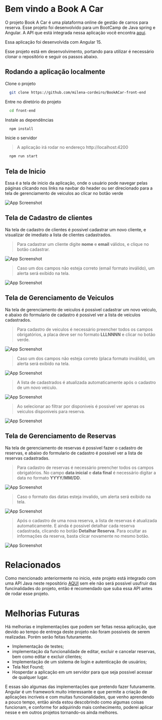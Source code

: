 # Bem vindo a Book A Car

O projeto Book A Car é uma plataforma online de gestão de carros para reserva. Esse projeto foi desenvolvido para um BootCamp de Java spring e Angular.
A API que está integrada nessa aplicação você encontra [aqui](https://github.com/milena-cordeiro/BookACar).

Essa aplicação foi desenvolvida com Angular 15.

Esse projeto está em desenvolvimento, portando para utilizar é necessário clonar o repositório e seguir os passos abaixo.

## Rodando a aplicação localmente

Clone o projeto

```bash
  git clone https://github.com/milena-cordeiro/BookACar-front-end
```

Entre no diretório do projeto

```bash
  cd front-end
```

Instale as dependências

```bash
  npm install
```

Inicie o servidor
> A aplicação irá rodar no endereço http://localhost:4200

```bash
  npm run start
```

## Tela de Inicio

Essa é a tela de inicio da aplicação, onde o usuário pode navegar pelas páginas clicando nos links na navbar do header ou ser direcionado para a tela de gerenciamento de veiculos ao clicar no botão verde

![App Screenshot](./src/assets/telaInicial.png )

##

## Tela de Cadastro de clientes

Na tela de cadastro de clientes é possivel cadastrar um novo cliente, e visualizar de imediato a lista de clientes cadastrados.
> Para cadastrar um cliente digite **nome** e **email** válidos, e clique no botão cadastrar.

![App Screenshot](./src/assets/cadastrocliente.png)

> Caso um dos campos não esteja correto (email formato inválido), um alerta será exibido na tela.

![App Screenshot](./src/assets/errodeemail.png)

##

## Tela de Gerenciamento de Veiculos

Na tela de gerenciamento de veiculos é possivel cadastrar um novo veiculo, e abaixo do formulario de cadastro é possivel ver a lista de veiculos cadastrados. 
> Para cadastro de veiculos é necessário preencher todos os campos obrigatórios, a placa deve ser no formato **LLLNNNN** e clicar no botão verde. 

![App Screenshot](./src/assets/cadastrarcarro.png)

> Caso um dos campos não esteja correto (placa formato inválido), um alerta será exibido na tela.

![App Screenshot](./src/assets/erroplaca.png)

> A lista de cadastrados é atualizada automaticamente após o cadastro de um novo veiculo.

![App Screenshot](./src/assets/todososcarroscadastrados.png)

> Ao selecionar ao filtrar por disponiveis é possivel ver apenas os veiculos disponiveis para reserva.

![App Screenshot](./src/assets/filtrardispo.png)

##

## Tela de Gerenciamento de Reservas

Na tela de gerenciamento de reservas é possivel fazer o cadastro de reservas, e abaixo do formulario de cadastro é possivel ver a lista de reservas cadastradas.
> Para cadastro de reservas é necessário preencher todos os campos obrigatórios. No campo **data inicial** e **data final** é necessário digitar a data no formato **YYYY/MM/DD**.

![App Screenshot](./src/assets/cadastroreserva.png)

>Caso o formato das datas esteja invalido, um alerta será exibido na tela.

![App Screenshot](./src/assets/erroreservadataerrada.png)

> Após o cadastro de uma nova reserva, a lista de reservas é atualizada automaticamente.
E ainda é possivel detalhar cada reserva cadastrada, clicando no botão **Detalhar Reserva**. Para ocultar as informações da reserva, basta clicar novamente no mesmo botão.

![App Screenshot](./src/assets/detalhesreserva.png)



# Relacionados
Como mencionado anteriormente no inicio, este projeto está integrado com uma API Java neste repositório [AQUI](https://github.com/milena-cordeiro/BookACar)
sem ele não será possivel usufruir das funcinalidades do projeto, então é recomendado que suba essa API antes de rodar esse projeto.

# Melhorias Futuras

Há melhorias e implementações que podem ser feitas nessa aplicação, que devido ao tempo de entrega deste projeto não foram possíveis de serem realizadas. Porém serão feitas futuramente.
* Implementação de testes;
* implementação da funcionalidade de editar, excluir e cancelar reservas, bem como editar e excluir clientes;
* Implementação de um sistema de login e autenticação de usuários;
* Tela Not Found;
* Hosperdar a aplicação em um servidor para que seja possivel acessar de qualquer lugar.

E essas são algumas das implementações que pretendo fazer futuramente. Angular é um framework muito interessante e que permite a criação de aplicações incríveis e com muitas funcionalidades, que venho aprendendo a pouco tempo, então ainda estou descobrindo como algumas coisas funcionam, e conforme for adquirindo mais conhecimento, poderei aplicar nesse e em outros projetos tornando-os ainda melhores.


